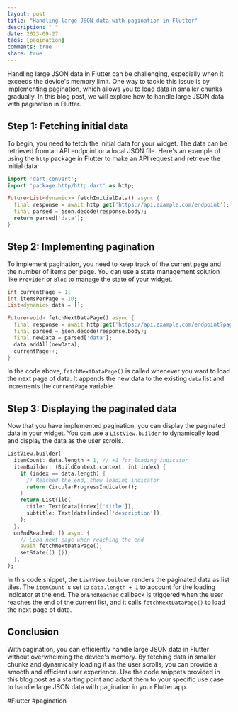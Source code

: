 ```yaml
---
layout: post
title: "Handling large JSON data with pagination in Flutter"
description: " "
date: 2023-09-27
tags: [pagination]
comments: true
share: true
---
```


Handling large JSON data in Flutter can be challenging, especially when it exceeds the device's memory limit. One way to tackle this issue is by implementing pagination, which allows you to load data in smaller chunks gradually. In this blog post, we will explore how to handle large JSON data with pagination in Flutter.

## Step 1: Fetching initial data

To begin, you need to fetch the initial data for your widget. The data can be retrieved from an API endpoint or a local JSON file. Here's an example of using the `http` package in Flutter to make an API request and retrieve the initial data:

```dart
import 'dart:convert';
import 'package:http/http.dart' as http;

Future<List<dynamic>> fetchInitialData() async {
  final response = await http.get('https://api.example.com/endpoint');
  final parsed = json.decode(response.body);
  return parsed['data'];
}
```

## Step 2: Implementing pagination

To implement pagination, you need to keep track of the current page and the number of items per page. You can use a state management solution like `Provider` or `Bloc` to manage the state of your widget.

```dart
int currentPage = 1;
int itemsPerPage = 10;
List<dynamic> data = [];

Future<void> fetchNextDataPage() async {
  final response = await http.get('https://api.example.com/endpoint?page=$currentPage&limit=$itemsPerPage');
  final parsed = json.decode(response.body);
  final newData = parsed['data'];
  data.addAll(newData);
  currentPage++;
}
```

In the code above, `fetchNextDataPage()` is called whenever you want to load the next page of data. It appends the new data to the existing `data` list and increments the `currentPage` variable.

## Step 3: Displaying the paginated data

Now that you have implemented pagination, you can display the paginated data in your widget. You can use a `ListView.builder` to dynamically load and display the data as the user scrolls.

```dart
ListView.builder(
  itemCount: data.length + 1, // +1 for loading indicator
  itemBuilder: (BuildContext context, int index) {
    if (index == data.length) {
      // Reached the end, show loading indicator
      return CircularProgressIndicator();
    }
    return ListTile(
      title: Text(data[index]['title']),
      subtitle: Text(data[index]['description']),
    );
  },
  onEndReached: () async {
    // Load next page when reaching the end
    await fetchNextDataPage();
    setState(() {});
  },
);
```

In this code snippet, the `ListView.builder` renders the paginated data as list tiles. The `itemCount` is set to `data.length + 1` to account for the loading indicator at the end. The `onEndReached` callback is triggered when the user reaches the end of the current list, and it calls `fetchNextDataPage()` to load the next page of data.

## Conclusion

With pagination, you can efficiently handle large JSON data in Flutter without overwhelming the device's memory. By fetching data in smaller chunks and dynamically loading it as the user scrolls, you can provide a smooth and efficient user experience. Use the code snippets provided in this blog post as a starting point and adapt them to your specific use case to handle large JSON data with pagination in your Flutter app.

#Flutter #pagination